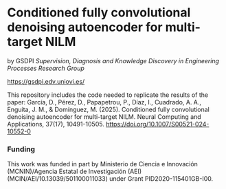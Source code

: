 # Conditioned fully convolutional denoising autoencoder for multi-target NILM
by GSDPI *Supervision, Diagnosis and Knowledge Discovery in Engineering Processes Research Group*

https://gsdpi.edv.uniovi.es/

This repository includes the code needed to replicate the results of the paper:
García, D., Pérez, D., Papapetrou, P., Díaz, I., Cuadrado, A. A., Enguita, J. M., & Domínguez, M. (2025). Conditioned fully convolutional denoising autoencoder for multi-target NILM. Neural Computing and Applications, 37(17), 10491-10505. https://doi.org/10.1007/S00521-024-10552-0

### Funding
This work was funded in part by Ministerio de Ciencia e Innovación (MCNIN)/Agencia Estatal de Investigación (AEI) (MCIN/AEI/10.13039/501100011033) under Grant PID2020-115401GB-I00.
